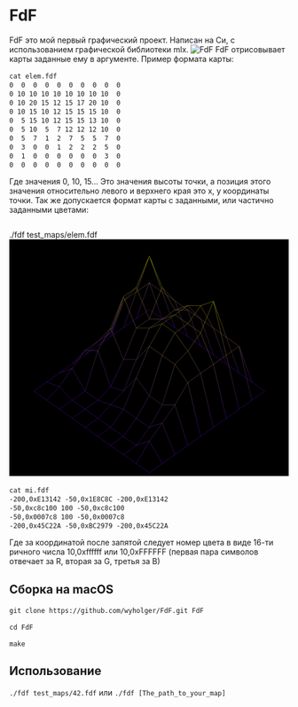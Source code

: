 # FdF
FdF это мой первый графический проект. Написан на Си, с использованием графической библиотеки mlx.
![FdF](https://github.com/wyholger/FdF/blob/main/gif/qwe.gif?raw=true)
FdF отрисовывает карты заданные ему в аргументе.
Пример формата карты:
```
cat elem.fdf
0  0  0  0  0  0  0  0  0  0
0 10 10 10 10 10 10 10 10  0
0 10 20 15 12 15 17 20 10  0
0 10 15 10 12 15 15 15 10  0
0  5 15 10 12 15 15 13 10  0
0  5 10  5  7 12 12 12 10  0
0  5  7  1  2  7  5  5  7  0
0  3  0  0  1  2  2  2  5  0
0  1  0  0  0  0  0  0  3  0
0  0  0  0  0  0  0  0  0  0
```
Где значения 0, 10, 15... Это значения высоты точки, а позиция этого значения относительно левого и верхнего края это x, y координаты точки.
Так же допускается формат карты с заданными, или частично заданными цветами:
```
```
./fdf test_maps/elem.fdf
![elem](https://github.com/wyholger/FdF/blob/main/gif/Screen_Shot_1.png?raw=true)
```
cat mi.fdf
-200,0xE13142 -50,0x1E8C8C -200,0xE13142
-50,0xc8c100 100 -50,0xc8c100
-50,0x0007c8 100 -50,0x0007c8
-200,0x45C22A -50,0xBC2979 -200,0x45C22A
```
Где за координатой после запятой следует номер цвета в виде 16-ти ричного числа 10,0xffffff или 10,0xFFFFFF (первая пара символов отвечает за R, вторая за G, третья за B)
## Сборка на macOS
```
git clone https://github.com/wyholger/FdF.git FdF
```
```
cd FdF
```
```
make
```
## Использование 
`./fdf test_maps/42.fdf` или `./fdf [The_path_to_your_map]`
